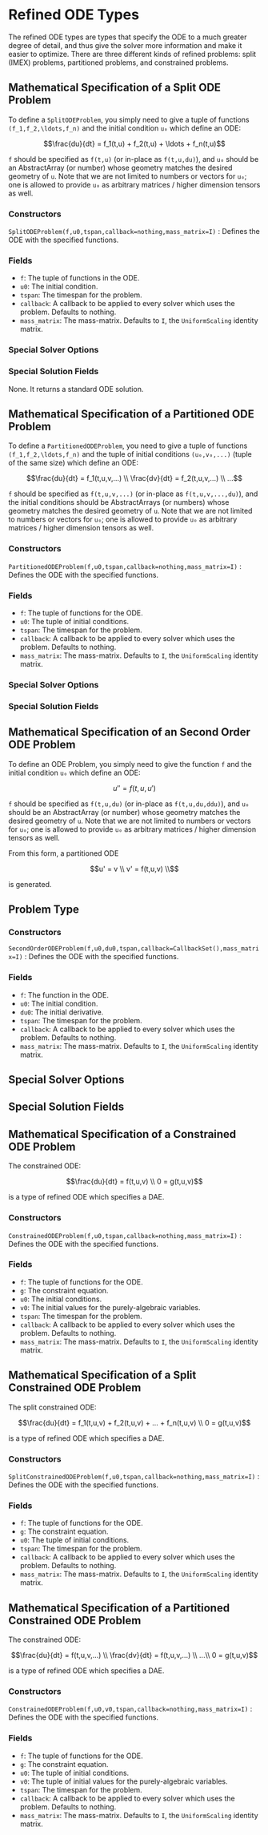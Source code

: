 # Refined ODE Types

The refined ODE types are types that specify the ODE to a much greater degree of
detail, and thus give the solver more information and make it easier to optimize.
There are three different kinds of refined problems: split (IMEX) problems,
partitioned problems, and constrained problems.

## Mathematical Specification of a Split ODE Problem

To define a `SplitODEProblem`, you simply need to give a tuple of functions
``(f_1,f_2,\ldots,f_n)`` and the initial condition ``u₀`` which define an ODE:

```math
\frac{du}{dt} =  f_1(t,u) + f_2(t,u) + \ldots + f_n(t,u)
```

`f` should be specified as `f(t,u)` (or in-place as `f(t,u,du)`), and `u₀` should
be an AbstractArray (or number) whose geometry matches the desired geometry of `u`.
Note that we are not limited to numbers or vectors for `u₀`; one is allowed to
provide `u₀` as arbitrary matrices / higher dimension tensors as well.

### Constructors

`SplitODEProblem(f,u0,tspan,callback=nothing,mass_matrix=I)` : Defines the ODE with the specified functions.

### Fields

* `f`: The tuple of functions in the ODE.
* `u0`: The initial condition.
* `tspan`: The timespan for the problem.
* `callback`: A callback to be applied to every solver which uses the problem.
  Defaults to nothing.
* `mass_matrix`: The mass-matrix. Defaults to `I`, the `UniformScaling` identity matrix.

### Special Solver Options

### Special Solution Fields

None. It returns a standard ODE solution.

## Mathematical Specification of a Partitioned ODE Problem

To define a `PartitionedODEProblem`, you need to give a tuple of functions
``(f_1,f_2,\ldots,f_n)`` and the tuple of initial conditions ``(u₀,v₀,...)`` (tuple
of the same size) which define an ODE:

```math
\frac{du}{dt} = f_1(t,u,v,...) \\
\frac{dv}{dt} = f_2(t,u,v,...) \\
...
```

`f` should be specified as `f(t,u,v,...)` (or in-place as `f(t,u,v,...,du)`), and
the initial conditions should be AbstractArrays (or numbers) whose geometry matches
the desired geometry of `u`. Note that we are not limited to numbers or vectors
for `u₀`; one is allowed to provide `u₀` as arbitrary matrices / higher dimension
tensors as well.

### Constructors

`PartitionedODEProblem(f,u0,tspan,callback=nothing,mass_matrix=I)` : Defines the ODE with
the specified functions.

### Fields

* `f`: The tuple of functions for the ODE.
* `u0`: The tuple of initial conditions.
* `tspan`: The timespan for the problem.
* `callback`: A callback to be applied to every solver which uses the problem.
  Defaults to nothing.
* `mass_matrix`: The mass-matrix. Defaults to `I`, the `UniformScaling` identity matrix.

### Special Solver Options

### Special Solution Fields

## Mathematical Specification of an Second Order ODE Problem

To define an ODE Problem, you simply need to give the function ``f`` and the initial
condition ``u₀`` which define an ODE:

```math
u'' = f(t,u,u')
```

`f` should be specified as `f(t,u,du)` (or in-place as `f(t,u,du,ddu)`), and `u₀` should
be an AbstractArray (or number) whose geometry matches the desired geometry of `u`.
Note that we are not limited to numbers or vectors for `u₀`; one is allowed to
provide `u₀` as arbitrary matrices / higher dimension tensors as well.

From this form, a partitioned ODE

```math
u' = v \\
v' = f(t,u,v) \\
```

is generated.

## Problem Type

### Constructors

`SecondOrderODEProblem(f,u0,du0,tspan,callback=CallbackSet(),mass_matrix=I)` : Defines the ODE with the specified functions.

### Fields

* `f`: The function in the ODE.
* `u0`: The initial condition.
* `du0`: The initial derivative.
* `tspan`: The timespan for the problem.
* `callback`: A callback to be applied to every solver which uses the problem.
  Defaults to nothing.
* `mass_matrix`: The mass-matrix. Defaults to `I`, the `UniformScaling` identity matrix.

## Special Solver Options

## Special Solution Fields

## Mathematical Specification of a Constrained ODE Problem

The constrained ODE:

```math
\frac{du}{dt} = f(t,u,v) \\
0 = g(t,u,v)
```

is a type of refined ODE which specifies a DAE.

### Constructors

`ConstrainedODEProblem(f,u0,tspan,callback=nothing,mass_matrix=I)` : Defines the ODE with
the specified functions.

### Fields

* `f`: The tuple of functions for the ODE.
* `g`: The constraint equation.
* `u0`: The initial conditions.
* `v0`: The initial values for the purely-algebraic variables.
* `tspan`: The timespan for the problem.
* `callback`: A callback to be applied to every solver which uses the problem.
  Defaults to nothing.
* `mass_matrix`: The mass-matrix. Defaults to `I`, the `UniformScaling` identity matrix.

## Mathematical Specification of a Split Constrained ODE Problem

The split constrained ODE:

```math
\frac{du}{dt} = f_1(t,u,v) + f_2(t,u,v) + ... + f_n(t,u,v) \\
0 = g(t,u,v)
```

is a type of refined ODE which specifies a DAE.

### Constructors

`SplitConstrainedODEProblem(f,u0,tspan,callback=nothing,mass_matrix=I)` : Defines the ODE with
the specified functions.

### Fields

* `f`: The tuple of functions for the ODE.
* `g`: The constraint equation.
* `u0`: The tuple of initial conditions.
* `tspan`: The timespan for the problem.
* `callback`: A callback to be applied to every solver which uses the problem.
  Defaults to nothing.
* `mass_matrix`: The mass-matrix. Defaults to `I`, the `UniformScaling` identity matrix.

## Mathematical Specification of a Partitioned Constrained ODE Problem

The constrained ODE:

```math
\frac{du}{dt} = f(t,u,v,...) \\
\frac{dv}{dt} = f(t,u,v,...) \\
...\\
0 = g(t,u,v)
```

is a type of refined ODE which specifies a DAE.

### Constructors

`ConstrainedODEProblem(f,u0,v0,tspan,callback=nothing,mass_matrix=I)` : Defines the ODE with
the specified functions.

### Fields

* `f`: The tuple of functions for the ODE.
* `g`: The constraint equation.
* `u0`: The tuple of initial conditions.
* `v0`: The tuple of initial values for the purely-algebraic variables.
* `tspan`: The timespan for the problem.
* `callback`: A callback to be applied to every solver which uses the problem.
  Defaults to nothing.
* `mass_matrix`: The mass-matrix. Defaults to `I`, the `UniformScaling` identity matrix.

